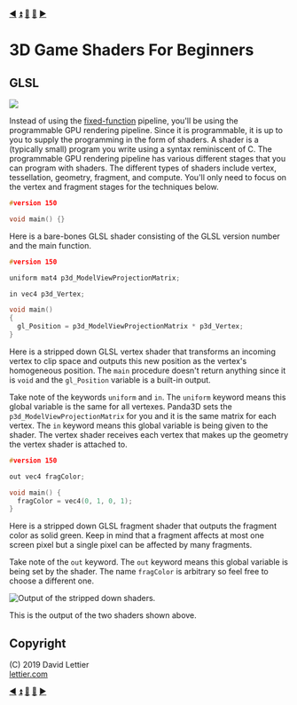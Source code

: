 [:arrow_backward:](reference-frames.md)
[:arrow_double_up:](../README.md)
[:arrow_up_small:](#)
[:arrow_down_small:](#copyright)
[:arrow_forward:](render-to-texture.md)

# 3D Game Shaders For Beginners

## GLSL

![](https://i.imgur.com/7b5MCBG.gif)

Instead of using the
[fixed-function](https://en.wikipedia.org/wiki/Fixed-function)
pipeline,
you'll be using the programmable GPU rendering pipeline.
Since it is programmable, it is up to you to supply the programming in the form of shaders.
A shader is a (typically small) program you write using a syntax reminiscent of C.
The programmable GPU rendering pipeline has various different stages that you can program with shaders.
The different types of shaders include vertex, tessellation, geometry, fragment, and compute.
You'll only need to focus on the vertex and fragment stages for the techniques below.

```c
#version 150

void main() {}
```

Here is a bare-bones GLSL shader consisting of the GLSL version number and the main function.

```c
#version 150

uniform mat4 p3d_ModelViewProjectionMatrix;

in vec4 p3d_Vertex;

void main()
{
  gl_Position = p3d_ModelViewProjectionMatrix * p3d_Vertex;
}
```

Here is a stripped down GLSL vertex shader that transforms an incoming vertex to clip space
and outputs this new position as the vertex's homogeneous position.
The `main` procedure doesn't return anything since it is `void` and the `gl_Position` variable is a built-in output.

Take note of the keywords `uniform` and `in`.
The `uniform` keyword means this global variable is the same for all vertexes.
Panda3D sets the `p3d_ModelViewProjectionMatrix` for you and it is the same matrix for each vertex.
The `in` keyword means this global variable is being given to the shader.
The vertex shader receives each vertex that makes up the geometry the vertex shader is attached to.

```c
#version 150

out vec4 fragColor;

void main() {
  fragColor = vec4(0, 1, 0, 1);
}
```

Here is a stripped down GLSL fragment shader that outputs the fragment color as solid green.
Keep in mind that a fragment affects at most one screen pixel but a single pixel can be affected by many fragments.

Take note of the `out` keyword.
The `out` keyword means this global variable is being set by the shader.
The name `fragColor` is arbitrary so feel free to choose a different one.

![Output of the stripped down shaders.](https://i.imgur.com/V25UzMa.gif)

This is the output of the two shaders shown above.

## Copyright

(C) 2019 David Lettier
<br>
[lettier.com](https://www.lettier.com)

[:arrow_backward:](reference-frames.md)
[:arrow_double_up:](../README.md)
[:arrow_up_small:](#)
[:arrow_down_small:](#copyright)
[:arrow_forward:](render-to-texture.md)
